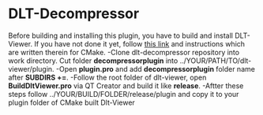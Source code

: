 # DLT-Decompressor
Before building and installing this plugin, you have to build and install DLT-Viewer. If you have not done it yet, follow [this link](https://github.com/COVESA/dlt-viewer) and instructions which are written therein for CMake.
-Clone dlt-decompressor repository into work directory. Cut folder **decompressorplugin** into ../YOUR/PATH/TO/dlt-viewer/plugin.
-Open **plugin.pro** and add **decompressorplugin** folder name after **SUBDIRS +=**.
-Follow the root folder of dlt-viewer, open **BuildDltViewer.pro** via QT Creator and build it like **release**.
-Aftter these steps follow ../YOUR/BUILD/FOLDER/release/plugin and copy it to your plugin folder of CMake built Dlt-Viewer
